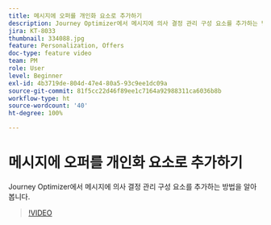 ```yaml
---
title: 메시지에 오퍼를 개인화 요소로 추가하기
description: Journey Optimizer에서 메시지에 의사 결정 관리 구성 요소를 추가하는 방법을 알아봅니다.
jira: KT-8033
thumbnail: 334088.jpg
feature: Personalization, Offers
doc-type: feature video
team: PM
role: User
level: Beginner
exl-id: 4b3719de-804d-47e4-80a5-93c9ee1dc09a
source-git-commit: 81f5cc22d46f89ee1c7164a92988311ca6036b8b
workflow-type: ht
source-wordcount: '40'
ht-degree: 100%

---
```


# 메시지에 오퍼를 개인화 요소로 추가하기

Journey Optimizer에서 메시지에 의사 결정 관리 구성 요소를 추가하는 방법을 알아봅니다.

>[!VIDEO](https://video.tv.adobe.com/v/334088?quality=12&learn=on)
